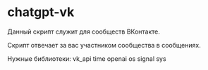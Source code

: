 # chatgpt-vk
Данный скрипт служит для сообществ ВКонтакте.

Скрипт отвечает за вас участником сообщества в сообщениях.

Нужные библиотеки:
vk_api
time
openai
os
signal
sys
